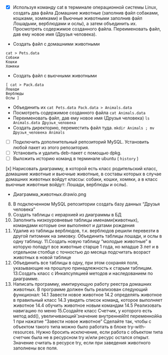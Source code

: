 - [x] Используя команду cat в терминале операционной системы Linux, создать два файла Домашние животные (заполнив файл собаками, кошками, хомяками) и Вьючные животными заполнив файл Лошадьми, верблюдами и ослы), а затем объединить их.
Просмотреть содержимое созданного файла. Переименовать файл, дав ему новое имя (Друзья человека).
- Создать файл с домашними животными
```
cat > Pets.data
Собаки
Кошки
Хомяки
```
- Создать файл с вьючными животными
```
[ cat > Pack.data
Лошади
Верблюды
Ослы ]
``` 
- Объединить их
  ` cat Pets.data Pack.data > Animals.data `
- Посмотреть содержимое созданного файла
` cat Animals.data `
- Переименовать файл, дав ему новое имя (Друзья человека)
` ls Animals.data Друзья_человека `
- Создать директорию, переместить файл туда.
` mkdir Animals ; mv Друзья_человека Animals `
- [ ] Подключить дополнительный репозиторий MySQL. Установить любой пакет
из этого репозитория.
- [ ] Установить и удалить deb-пакет с помощью dpkg.
- [ ] Выложить историю команд в терминале ubuntu ( `history` )

[x] Нарисовать диаграмму, в которой есть класс родительский класс, домашние
животные и вьючные животные, в составы которых в случае домашних
животных войдут классы: собаки, кошки, хомяки, а в класс вьючные животные
войдут: Лошади, верблюды и ослы).
  - Диаграмма_животных.drawio.png

8. В подключенном MySQL репозитории создать базу данных “Друзья
человека”
9. Создать таблицы с иерархией из диаграммы в БД
10. Заполнить низкоуровневые таблицы именами(животных), командами
которые они выполняют и датами рождения
11. Удалив из таблицы верблюдов, т.к. верблюдов решили перевезти в другой
питомник на зимовку. Объединить таблицы лошади, и ослы в одну таблицу.
11.Создать новую таблицу “молодые животные” в которую попадут все
животные старше 1 года, но младше 3 лет и в отдельном столбце с точностью
до месяца подсчитать возраст животных в новой таблице
12. Объединить все таблицы в одну, при этом сохраняя поля, указывающие на
прошлую принадлежность к старым таблицам.
13.Создать класс с Инкапсуляцией методов и наследованием по диаграмме.
14. Написать программу, имитирующую работу реестра домашних животных.
В программе должен быть реализован следующий функционал:
14.1 Завести новое животное
14.2 определять животное в правильный класс
14.3 увидеть список команд, которое выполняет животное
14.4 обучить животное новым командам
14.5 Реализовать навигацию по меню
15.Создайте класс Счетчик, у которого есть метод add(), увеличивающий̆
значение внутренней̆int переменной̆на 1 при нажатие “Завести новое
животное” Сделайте так, чтобы с объектом такого типа можно было работать в
блоке try-with-resources. Нужно бросить исключение, если работа с объектом
типа счетчик была не в ресурсном try и/или ресурс остался открыт. Значение
считать в ресурсе try, если при заведения животного заполнены все поля.
